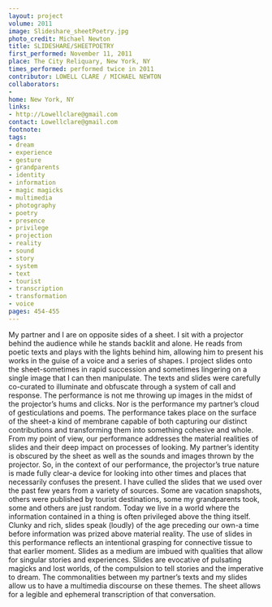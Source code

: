 ```yaml
---
layout: project
volume: 2011
image: Slideshare_sheetPoetry.jpg
photo_credit: Michael Newton
title: SLIDESHARE/SHEETPOETRY
first_performed: November 11, 2011
place: The City Reliquary, New York, NY
times_performed: performed twice in 2011
contributor: LOWELL CLARE / MICHAEL NEWTON
collaborators:
- 
home: New York, NY
links:
- http://Lowellclare@gmail.com
contact: Lowellclare@gmail.com
footnote: 
tags:
- dream
- experience
- gesture
- grandparents
- identity
- information
- magic magicks
- multimedia
- photography
- poetry
- presence
- privilege
- projection
- reality
- sound
- story
- system
- text
- tourist
- transcription
- transformation
- voice
pages: 454-455
---
```


My partner and I are on opposite sides of a sheet. I sit with a projector behind the audience while he stands backlit and alone. He reads from poetic texts and plays with the lights behind him, allowing him to present his works in the guise of a voice and a series of shapes. I project slides onto the sheet-sometimes in rapid succession and sometimes lingering on a single image that I can then manipulate. The texts and slides were carefully co-curated to illuminate and obfuscate through a system of call and response. The performance is not me throwing up images in the midst of the projector’s hums and clicks. Nor is the performance my partner’s cloud of gesticulations and poems. The performance takes place on the surface of the sheet-a kind of membrane capable of both capturing our distinct contributions and transforming them into something cohesive and whole. From my point of view, our performance addresses the material realities of slides and their deep impact on processes of looking. My partner’s identity is obscured by the sheet as well as the sounds and images thrown by the projector. So, in the context of our performance, the projector’s true nature is made fully clear-a device for looking into other times and places that necessarily confuses the present. I have culled the slides that we used over the past few years from a variety of sources. Some are vacation snapshots, others were published by tourist destinations, some my grandparents took, some and others are just random. Today we live in a world where the information contained in a thing is often privileged above the thing itself. Clunky and rich, slides speak (loudly) of the age preceding our own-a time before information was prized above material reality. The use of slides in this performance reflects an intentional grasping for connective tissue to that earlier moment. Slides as a medium are imbued with qualities that allow for singular stories and experiences. Slides are evocative of pulsating magicks and lost worlds, of the compulsion to tell stories and the imperative to dream. The commonalities between my partner’s texts and my slides allow us to have a multimedia discourse on these themes. The sheet allows for a legible and ephemeral transcription of that conversation.
